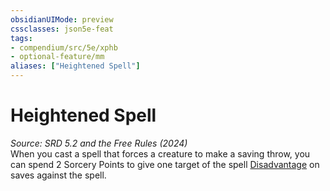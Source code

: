 ```yaml
---
obsidianUIMode: preview
cssclasses: json5e-feat
tags:
- compendium/src/5e/xphb
- optional-feature/mm
aliases: ["Heightened Spell"]
---
```

# Heightened Spell
*Source: SRD 5.2 and the Free Rules (2024)*  
When you cast a spell that forces a creature to make a saving throw, you can spend 2 Sorcery Points to give one target of the spell [Disadvantage](rules/variant-rules/disadvantage-xphb.md) on saves against the spell.